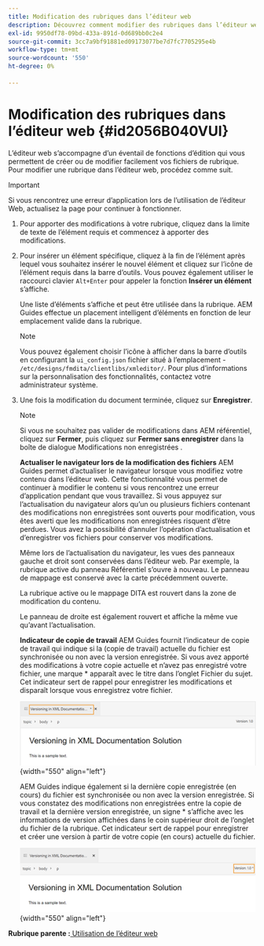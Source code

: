 ```yaml
---
title: Modification des rubriques dans l’éditeur web
description: Découvrez comment modifier des rubriques dans l’éditeur web. Découvrez les différentes fonctions de modification pour modifier vos fichiers de rubrique dans les Guides d’AEM.
exl-id: 9950df78-09bd-433a-891d-0d689bb0c2e4
source-git-commit: 3cc7a9bf91881ed09173077be7d7fc7705295e4b
workflow-type: tm+mt
source-wordcount: '550'
ht-degree: 0%

---
```


# Modification des rubriques dans l’éditeur web {#id2056B040VUI}

L’éditeur web s’accompagne d’un éventail de fonctions d’édition qui vous permettent de créer ou de modifier facilement vos fichiers de rubrique. Pour modifier une rubrique dans l’éditeur web, procédez comme suit.

>[!IMPORTANT]
>
> Si vous rencontrez une erreur d’application lors de l’utilisation de l’éditeur Web, actualisez la page pour continuer à fonctionner.

1. Pour apporter des modifications à votre rubrique, cliquez dans la limite de texte de l’élément requis et commencez à apporter des modifications.

1. Pour insérer un élément spécifique, cliquez à la fin de l’élément après lequel vous souhaitez insérer le nouvel élément et cliquez sur l’icône de l’élément requis dans la barre d’outils. Vous pouvez également utiliser le raccourci clavier `Alt+Enter` pour appeler la fonction **Insérer un élément** s’affiche.

   Une liste d’éléments s’affiche et peut être utilisée dans la rubrique. AEM Guides effectue un placement intelligent d’éléments en fonction de leur emplacement valide dans la rubrique.

   >[!NOTE]
   >
   > Vous pouvez également choisir l’icône à afficher dans la barre d’outils en configurant la `ui_config.json` fichier situé à l’emplacement - `/etc/designs/fmdita/clientlibs/xmleditor/`. Pour plus d’informations sur la personnalisation des fonctionnalités, contactez votre administrateur système.

1. Une fois la modification du document terminée, cliquez sur **Enregistrer**.

   >[!NOTE]
   >
   > Si vous ne souhaitez pas valider de modifications dans AEM référentiel, cliquez sur **Fermer**, puis cliquez sur **Fermer sans enregistrer** dans la boîte de dialogue Modifications non enregistrées .

   **Actualiser le navigateur lors de la modification des fichiers**
AEM Guides permet d’actualiser le navigateur lorsque vous modifiez votre contenu dans l’éditeur web. Cette fonctionnalité vous permet de continuer à modifier le contenu si vous rencontrez une erreur d’application pendant que vous travaillez. Si vous appuyez sur l’actualisation du navigateur alors qu’un ou plusieurs fichiers contenant des modifications non enregistrées sont ouverts pour modification, vous êtes averti que les modifications non enregistrées risquent d’être perdues. Vous avez la possibilité d’annuler l’opération d’actualisation et d’enregistrer vos fichiers pour conserver vos modifications.

   Même lors de l’actualisation du navigateur, les vues des panneaux gauche et droit sont conservées dans l’éditeur web. Par exemple, la rubrique active du panneau Référentiel s’ouvre à nouveau. Le panneau de mappage est conservé avec la carte précédemment ouverte.

   La rubrique active ou le mappage DITA est rouvert dans la zone de modification du contenu.

   Le panneau de droite est également rouvert et affiche la même vue qu’avant l’actualisation.

   **Indicateur de copie de travail**
AEM Guides fournit l’indicateur de copie de travail qui indique si la \(copie de travail\) actuelle du fichier est synchronisée ou non avec la version enregistrée. Si vous avez apporté des modifications à votre copie actuelle et n’avez pas enregistré votre fichier, une marque \* apparaît avec le titre dans l’onglet Fichier du sujet. Cet indicateur sert de rappel pour enregistrer les modifications et disparaît lorsque vous enregistrez votre fichier.

   ![](images/working-copy-text-update-indicator.png){width="550" align="left"}

   AEM Guides indique également si la dernière copie enregistrée \(en cours\) du fichier est synchronisée ou non avec la version enregistrée. Si vous constatez des modifications non enregistrées entre la copie de travail et la dernière version enregistrée, un signe \* s’affiche avec les informations de version affichées dans le coin supérieur droit de l’onglet du fichier de la rubrique. Cet indicateur sert de rappel pour enregistrer et créer une version à partir de votre copie \(en cours\) actuelle du fichier.

   ![](images/version-update-indicator.png){width="550" align="left"}


**Rubrique parente :**[ Utilisation de l’éditeur web](web-editor.md)
